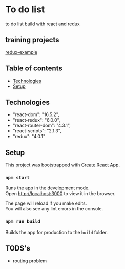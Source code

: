 # To do list

to do list build with react and redux

## training projects
[redux-example](https://github.com/radeth/redux-example/tree/master)

## Table of contents

- [Technologies](#technologies)
- [Setup](#setup)

## Technologies

- "react-dom": "16.5.2",
- "react-redux": "6.0.0",
- "react-router-dom": "4.3.1",
- "react-scripts": "2.1.3",
- "redux": "4.0.1"

## Setup

This project was bootstrapped with [Create React App](https://github.com/facebook/create-react-app).

### `npm start`

Runs the app in the development mode.<br>
Open [http://localhost:3000](http://localhost:3000) to view it in the browser.

The page will reload if you make edits.<br>
You will also see any lint errors in the console.

### `npm run build`

Builds the app for production to the `build` folder.<br>
## TODS's
- routing problem

